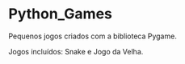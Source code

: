 # Python_Games
Pequenos jogos criados com a biblioteca Pygame.

Jogos incluídos: Snake e Jogo da Velha.
